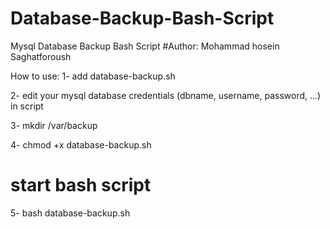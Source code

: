 # Database-Backup-Bash-Script
Mysql Database Backup Bash Script
#Author: Mohammad hosein Saghatforoush


How to use:
1- add database-backup.sh 

2- edit your mysql database credentials (dbname, username, password, ...) in script

3- mkdir /var/backup

4- chmod +x database-backup.sh

# start bash script
5- bash database-backup.sh
